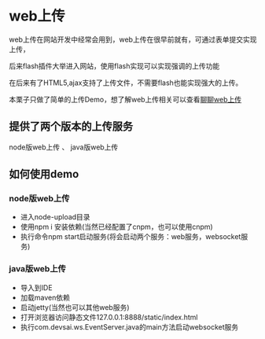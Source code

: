 # web上传

web上传在网站开发中经常会用到，web上传在很早前就有，可通过表单提交实现上传，

后来flash插件大举进入网站，使用flash实现可以实现强调的上传功能

在后来有了HTML5,ajax支持了上传文件，不需要flash也能实现强大的上传。 

本栗子只做了简单的上传Demo，想了解web上传相关可以查看[聊聊web上传](http://huangxiangsai.github.io/2016/11/08/talk-web-upload/)

## 提供了两个版本的上传服务

node版web上传 、 java版web上传

## 如何使用demo

### node版web上传

* 进入node-upload目录
* 使用npm i 安装依赖(当然已经配置了cnpm，也可以使用cnpm)
* 执行命令npm start启动服务(将会启动两个服务：web服务，websocket服务)

### java版web上传

* 导入到IDE
* 加载maven依赖
* 启动jetty(当然也可以其他web服务)
* 打开浏览器访问静态文件127.0.0.1:8888/static/index.html 
* 执行com.devsai.ws.EventServer.java的main方法启动websocket服务

